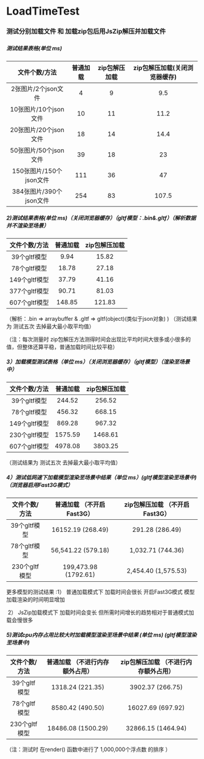# LoadTimeTest

### 测试分别加载文件 和 加载zip包后用JsZip解压并加载文件

##### 

##### 测试结果表格(单位 ms)

|      文件个数/方法      | 普通加载 | zip包解压加载 | zip包解压加载(关闭浏览器缓存) |
| :---------------------: | :------: | :-----------: | :---------------------------: |
|   2张图片/2个json文件   |    4     |       9       |              9.5              |
|  10张图片/10个json文件  |    10    |      11       |             11.2              |
|  20张图片/20个json文件  |    18    |      14       |             14.4              |
|  50张图片/50个json文件  |    39    |      18       |              23               |
| 150张图片/150个json文件 |   111    |      36       |              47               |
| 384张图片/390个json文件 |   254    |      83       |             107.5             |







##### 2)测试结果表格(单位 ms)（关闭浏览器缓存）（gltf模型：.bin&.gltf）（解析数据并不渲染至场景）

| 文件个数/方法 | 普通加载 | zip包解压加载 |
| :-----------: | :------: | :-----------: |
| 39个gltf模型  |   9.94   |     15.82     |
| 78个gltf模型  |  18.78   |     27.18     |
| 149个gltf模型 |  37.79   |     41.16     |
| 377个gltf模型 |  90.71   |     81.03     |
| 607个gltf模型 |  148.85  |    121.83     |


（解析：.bin => arraybuffer & .gltf => gltf(object)(类似于json对象) )
（测试结果为 测试五次 去掉最大最小取平均值）

（注：每次测量时 zip包解压方法测得时间会出现比平均时间大很多或小很多的值，但整体还算平稳，普通加载时间比较平稳）



##### 3）加载模型测试表格（单位 ms）（关闭浏览器缓存）（gltf模型）（渲染至场景中）

| 文件个数/方法 | 普通加载 | zip包解压加载 |
| :-----------: | :------: | :-----------: |
| 39个gltf模型  |  244.52  |    256.52     |
| 78个gltf模型  |  456.32  |    668.15     |
| 149个gltf模型 |  869.28  |    967.32     |
| 230个gltf模型 | 1575.59  |    1468.61    |
| 607个gltf模型 | 4978.08  |    3803.25    |


（测试结果为 测试五次 去掉最大最小取平均值）



##### 4）测试低网速下加载模型渲染至场景中结果（单位 ms）(gltf模型渲染至场景中)（浏览器启用Fast3G模式）

| 文件个数/方法 | 普通加载  （不开启Fast3G） | zip包解压加载  （不开启Fast3G） |
| :-----------: | :------------------------: | :-----------------------------: |
| 39个gltf模型  |    16152.19    (268.49)    |       291.28    (286.49)        |
| 78个gltf模型  |   56,541.22    (579.18)    |      1,032.71    (744.36)       |
| 230个gltf模型 |  199,473.98    (1792.61)   |     2,454.40     (1,575.53)     |

更多模型的测试结果 :1） 普通加载模式下 加载时间会很长 开启Fast3G模式 模型加载渲染的时间明显增加

​									 2） JsZip加载模式下 加载时间会变长 但所需时间增长的趋势相对于普通模式加载会慢很多



##### 5)测试cpu内存占用比较大时加载模型渲染至场景中结果 (单位 ms) (gltf模型渲染至场景中)

| 文件个数/方法 | 普通加载  （不进行内存额外占用） | zip包解压加载  （不进行内存额外占用） |
| :-----------: | :------------------------------: | :-----------------------------------: |
| 39个gltf模型  |       1318.24    (221.35)        |          3902.37    (266.75)          |
| 78个gltf模型  |       8580.42    (490.50)        |          16027.69   (697.92)          |
| 230个gltf模型 |       18486.08   (1500.29)       |         32866.15   (1464.94)          |

（注：测试时 在render() 函数中进行了 1,000,000个浮点数 的排序 ）